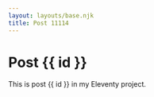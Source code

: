 ```yaml
---
layout: layouts/base.njk
title: Post 11114
---
```


# Post {{ id }}

This is post {{ id }} in my Eleventy project.
